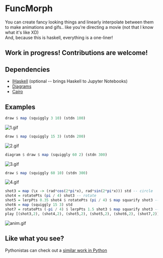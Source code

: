 # FuncMorph

You can create fancy looking things and linearly interpolate between them to make animations and gifs.. like you're directing a movie (not that I know what it's like XD)  
And, because this is haskell, everything is a one-liner!

## Work in progress! Contributions are welcome!
## Dependencies
- [IHaskell](https://github.com/gibiansky/IHaskell)  (optional -- brings Haskell to Jupyter Notebooks)
- [Diagrams](https://archives.haskell.org/projects.haskell.org/diagrams/)
- [Cairo](http://hackage.haskell.org/package/cairo)

## Examples
```Haskell
draw $ map (squiggly 3 10) (stdn 100)
``` 
![1.gif](https://github.com/sam46/FuncMorph/blob/master/gallery/1.png)
  

```Haskell
draw $ map (squiggly 15 3) (stdn 200)
``` 
![2.gif](https://github.com/sam46/FuncMorph/blob/master/gallery/2.png)
  

```Haskell
diagram $ draw $ map (squiggly 60 2) (stdn 300)
``` 
![3.gif](https://github.com/sam46/FuncMorph/blob/master/gallery/3.png)
  

```Haskell
draw $ map (squiggly 60 10) (stdn 300)
``` 
![4.gif](https://github.com/sam46/FuncMorph/blob/master/gallery/4.png)


```Haskell
shot3 = map (\x -> (rad*cos(2*pi*x), rad*sin(2*pi*x))) std -- circle
shot4 = rotatePts (pi / 4) shot3 -- rotate
shot5 = lerpPts 0.35 shot4 $ rotatePts (pi / 4) $ map squarify shot3 -- squircle
shot6 = map (squiggly 15 3) std
shot7 = rotatePts (-pi / 4) $ lerpPts 1.5 shot3 $ map squarify shot3 -- diamond
play [(shot3,2), (shot4,2), (shot5,2), (shot5,2), (shot6,2), (shot7,2)]
``` 
![anim.gif](https://github.com/sam46/FuncMorph/blob/master/gallery/anim.gif)


## Like what you see? 
Pythonistas can check out a [similar work in Python](https://github.com/sam46/Morph)

